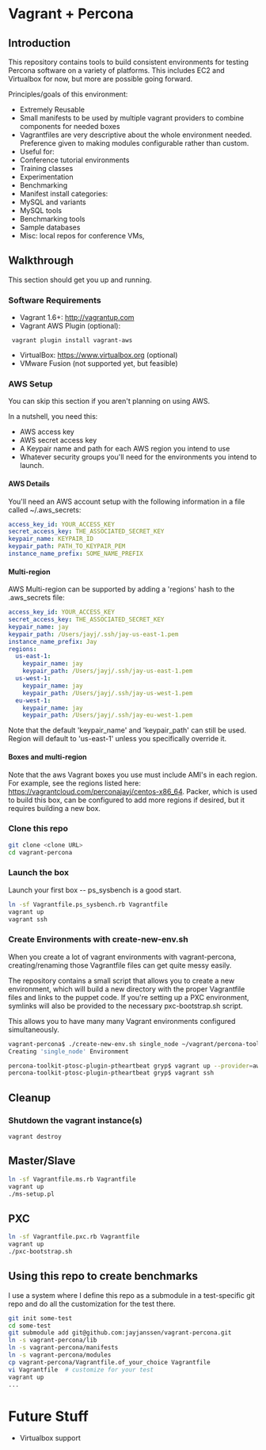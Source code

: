 # Vagrant + Percona 

## Introduction

This repository contains tools to build consistent environments for testing Percona software on a variety of platforms.  This includes EC2 and Virtualbox for now, but more are possible going forward.

Principles/goals of this environment:

* Extremely Reusable
* Small manifests to be used by multiple vagrant providers to combine components for needed boxes
* Vagrantfiles are very descriptive about the whole environment needed.  Preference given to making modules configurable rather than custom. 
* Useful for:
 * Conference tutorial environments
 * Training classes
 * Experimentation
 * Benchmarking
* Manifest install categories:
 * MySQL and variants
 * MySQL tools
 * Benchmarking tools
 * Sample databases
 * Misc: local repos for conference VMs, 


## Walkthrough

This section should get you up and running.

### Software Requirements

* Vagrant 1.6+: http://vagrantup.com
* Vagrant AWS Plugin (optional):

```
 vagrant plugin install vagrant-aws
```

* VirtualBox: https://www.virtualbox.org (optional)
* VMware Fusion (not supported yet, but feasible)


### AWS Setup

You can skip this section if you aren't planning on using AWS.  

In a nutshell, you need this:

* AWS access key
* AWS secret access key
* A Keypair name and path for each AWS region you intend to use
* Whatever security groups you'll need for the environments you intend to launch.

#### AWS Details

You'll need an AWS account setup with the following information in a file called ~/.aws_secrets:

```yaml
access_key_id: YOUR_ACCESS_KEY
secret_access_key: THE_ASSOCIATED_SECRET_KEY
keypair_name: KEYPAIR_ID
keypair_path: PATH_TO_KEYPAIR_PEM
instance_name_prefix: SOME_NAME_PREFIX
```


#### Multi-region

AWS Multi-region can be supported by adding a 'regions' hash to the .aws_secrets file:

```yaml
access_key_id: YOUR_ACCESS_KEY
secret_access_key: THE_ASSOCIATED_SECRET_KEY
keypair_name: jay
keypair_path: /Users/jayj/.ssh/jay-us-east-1.pem
instance_name_prefix: Jay
regions:
  us-east-1:
    keypair_name: jay
    keypair_path: /Users/jayj/.ssh/jay-us-east-1.pem
  us-west-1:
    keypair_name: jay
    keypair_path: /Users/jayj/.ssh/jay-us-west-1.pem
  eu-west-1:
    keypair_name: jay
    keypair_path: /Users/jayj/.ssh/jay-eu-west-1.pem
```

Note that the default 'keypair_name' and 'keypair_path' can still be used.  Region will default to 'us-east-1' unless you specifically override it.    

#### Boxes and multi-region

Note that the aws Vagrant boxes you use must include AMI's in each region.  For example, see the regions listed here: https://vagrantcloud.com/perconajayj/centos-x86_64.  Packer, which is used to build this box, can be configured to add more regions if desired, but it requires building a new box.  

### Clone this repo

```bash
git clone <clone URL> 
cd vagrant-percona
```

### Launch the box

Launch your first box -- ps_sysbench is a good start.  

```bash
ln -sf Vagrantfile.ps_sysbench.rb Vagrantfile
vagrant up
vagrant ssh
```

### Create Environments with create-new-env.sh

When you create a lot of vagrant environments with vagrant-percona, creating/renaming those Vagrantfile files can get quite messy easily.

The repository contains a small script that allows you to create a new environment, which will build a new directory with the proper Vagrantfile files and links to the puppet code. If you're setting up a PXC environment, symlinks will also be provided to the necessary pxc-bootstrap.sh script.

This allows you to have many many Vagrant environments configured simultaneously.

```bash
vagrant-percona$ ./create-new-env.sh single_node ~/vagrant/percona-toolkit-ptosc-plugin-ptheartbeat
Creating 'single_node' Environment

percona-toolkit-ptosc-plugin-ptheartbeat gryp$ vagrant up --provider=aws
percona-toolkit-ptosc-plugin-ptheartbeat gryp$ vagrant ssh
```

## Cleanup

### Shutdown the vagrant instance(s)

```
vagrant destroy
```

## Master/Slave

```bash
ln -sf Vagrantfile.ms.rb Vagrantfile
vagrant up 
./ms-setup.pl
```  

## PXC 

```bash
ln -sf Vagrantfile.pxc.rb Vagrantfile
vagrant up
./pxc-bootstrap.sh
```  


## Using this repo to create benchmarks

I use a system where I define this repo as a submodule in a test-specific git repo and do all the customization for the test there.

```bash
git init some-test
cd some-test
git submodule add git@github.com:jayjanssen/vagrant-percona.git
ln -s vagrant-percona/lib
ln -s vagrant-percona/manifests
ln -s vagrant-percona/modules
cp vagrant-percona/Vagrantfile.of_your_choice Vagrantfile
vi Vagrantfile  # customize for your test
vagrant up
...
```

# Future Stuff


* Virtualbox support
